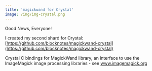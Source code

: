 ```yaml
---
title: 'magickwand for Crystal'
image: /img/img-crystal.png
---
```


Good News, Everyone!

I created my second shard for Crystal:
[https://github.com/blocknotes/magickwand-crystal](https://github.com/blocknotes/magickwand-crystal)

Crystal C bindings for MagickWand library, an interface to use the ImageMagick image processing libraries - see www.imagemagick.org
